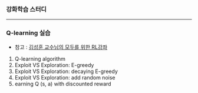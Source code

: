 ### 강화학습 스터디
---

### Q-learning 실습
- 참고 : [김성훈 교수님의 모두를 위한 RL강좌](https://www.youtube.com/playlist?list=PLlMkM4tgfjnKsCWav-Z2F-MMFRx-2gMGG)
1. Q-learning algorithm
2. Exploit VS Exploration: E-greedy
3. Exploit VS Exploration: decaying E-greedy
4. Exploit VS Exploration: add random noise
5. earning Q (s, a) with discounted reward

